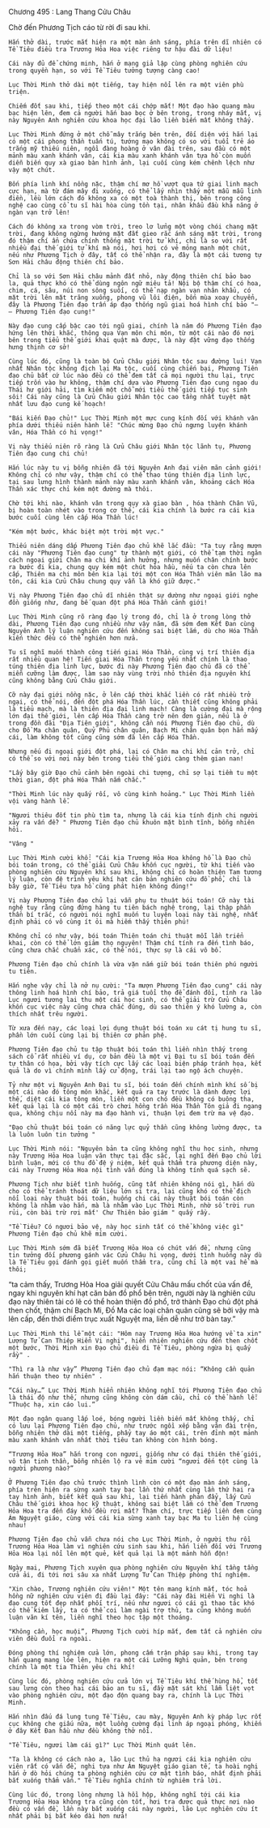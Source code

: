 




Chương 495 : Lang Thang Cửu Châu


Chờ đến Phương Tịch cáo từ rời đi sau khi.

	Hắn thở dài, trước mắt hiện ra một màn ánh sáng, phía trên dĩ nhiên có Tề Tiêu điều tra Trương Hỏa Hoa việc riêng tư hậu đài dữ liệu!

	Cái này đủ để chứng minh, hắn ở mạng giả lập cùng phòng nghiên cứu trong quyền hạn, so với Tề Tiêu tưởng tượng càng cao!

	Lục Thời Minh thở dài một tiếng, tay hiện nổi lên ra một viên phù triện.

	Chiếm đốt sau khi, tiếp theo một cái chớp mắt! Một đạo hào quang màu bạc hiện lên, đem cả người hắn bao bọc ở bên trong, trong nháy mắt, vị này Nguyên Anh nghiên cứu khoa học đại lão liền biến mất không thấy.

	Lục Thời Minh đứng ở một chỗ mây trắng bên trên, đối diện với hắn lại có một cái phong thần tuấn tú, tướng mạo không có so với tuổi trẻ áo trắng mỹ thiếu niên, ngồi đàng hoàng ở vân đài trên, sau đầu có một mảnh màu xanh khánh vân, cái kia màu xanh khánh vân tựa hồ còn muốn diễn biến quy xà giao bàn hình ảnh, lại cuối cùng kém chênh lệch như vậy một chút.

	Bốn phía linh khí nồng nặc, thậm chí mơ hồ vượt qua tứ giai linh mạch cực hạn, mà từ đám mây đi xuống, có thể lấy nhìn thấy một mẫu mẫu linh điền, lều lớn cách đó không xa có một toà thành thị, bên trong công nghệ cao cùng cổ tu sĩ hài hòa cùng tồn tại, nhân khẩu đầu khả năng ở ngàn vạn trở lên!

	Cách đó không xa trong vòm trời, treo lơ lửng một vòng chói chang mặt trời, đang không ngừng hướng mặt đất gieo rắc ánh sáng mặt trời, trong đó thậm chí ẩn chứa chính thống mặt trời tử khí, chỉ là so với rất nhiều đại thế giới tử khí mà nói, hơi hơi có vẻ mỏng manh một chút, nếu như Phương Tịch ở đây, tất có thể nhận ra, đây là một cái tương tự Sơn Hải châu động thiên chí bảo.

	Chỉ là so với Sơn Hải châu mảnh đất nhỏ, này động thiên chí bảo bao la, quả thực khó có thể dùng ngôn ngữ miêu tả! Nội bộ thậm chí có hoa, chim, cá, sâu, núi non sông suối, có thể nạp ngàn vạn nhân khẩu, có mặt trời lên mặt trăng xuống, phong vũ lôi điện, bốn mùa xoay chuyển, đây là Phương Tiên đạo trấn áp đạo thống ngũ giai hoá hình chí bảo "— — Phương Tiên đạo cung!"

	Này đạo cung cấp bậc cao tới ngũ giai, chính là năm đó Phương Tiên đạo hứng lên thời khắc, thông qua Vạn môn chi môn, từ một cái nào đó nơi bên trong tiểu thế giới khai quật mà được, là này đặt vững đạo thống hưng thịnh cơ sở!

	Cùng lúc đó, cũng là toàn bộ Cửu Châu giới Nhân tộc sau đường lui! Vạn nhất Nhân tộc không địch lại Ma tộc, cuối cùng chiến bại, Phương Tiên đạo chủ bất cứ lúc nào đều có thể đem tất cả mọi người thu lại, trực tiếp trốn vào hư không, thậm chí dựa vào Phương Tiên đạo cung ngao du Thái hư giới hải, tìm kiếm một chỗ mới tiểu thế giới tiếp tục sinh sôi! Cái này cũng là Cửu Châu giới Nhân tộc cao tầng nhất tuyệt mật nhất lưu đạo cung kế hoạch!

	"Bái kiến Đạo chủ!" Lục Thời Minh một mực cung kính đối với khánh vân phía dưới thiếu niên hành lễ: "Chúc mừng Đạo chủ ngưng luyện khánh vân, Hóa Thần có hi vọng!"

	Vị này thiếu niên rõ ràng là Cửu Châu giới Nhân tộc lãnh tụ, Phương Tiên đạo cung chi chủ!

	Hắn lúc này tu vị bỗng nhiên đã tới Nguyên Anh đại viên mãn cảnh giới! Không chỉ có như vậy, thậm chí có thể thao túng thiên địa linh lực, tại sau lưng hình thành mảnh này màu xanh khánh vân, khoảng cách Hóa Thần xác thực chỉ kém một đường mà thôi.

	Chờ tới khi nào, khánh vân trong quy xà giao bàn , hóa thành Chân Vũ, bị hoàn toàn nhét vào trong cơ thể, cái kia chính là bước ra cái kia bước cuối cùng lên cấp Hóa Thần lúc!

	"Kém một bước, khác biệt một trời một vực."

	Thiếu niên dáng dấp Phương Tiên đạo chủ khẽ lắc đầu: "Ta tuy rằng mượn cái này "Phương Tiên đạo cung" tự thành một giới, có thể tạm thời ngăn cách ngoại giới Chân ma chi khí ảnh hưởng, nhưng muốn chân chính bước ra bước đi kia, chung quy kém một chút hỏa hầu, nếu ta còn chưa lên cấp, Thiên ma chi môn bên kia lại tới một con Hóa Thần viên mãn lão ma tôn, cái kia Cửu Châu chung quy vẫn là khó giữ được."

	Vị này Phương Tiên đạo chủ dĩ nhiên thật sự dường như ngoại giới nghe đồn giống như, đang bế quan đột phá Hóa Thần cảnh giới!

	Lục Thời Minh cũng rõ ràng đạo lý trong đó, chỉ là ở trong lòng thở dài, Phương Tiên đạo cung nhiều như vậy năm, đã sớm đem Kết Đan cùng Nguyên Anh lý luận nghiên cứu đến không sai biệt lắm, dù cho Hóa Thần kiến thức đều có thể nghiên hơn nửa.

	Tu sĩ nghĩ muốn thành công tiến giai Hóa Thần, cùng vị trí thiên địa rất nhiều quan hệ! Tiến giai Hóa Thần trọng yếu nhất chính là thao túng thiên địa linh lực, bước đi này Phương Tiên đạo chủ đã có thể miễn cưỡng làm được, làm sao này vùng trời nhỏ thiên địa nguyên khí cũng không bằng Cửu Châu giới.

	Cỡ này đại giới nồng nặc, ở lên cấp thời khắc liền có rất nhiều trở ngại, có thể nói, đến đột phá Hóa Thần lúc, cần thiết cũng không phải là tiểu mạch, mà là thiên địa đại linh mạch! Càng là cường đại mà rộng lớn đại thế giới, lên cấp Hóa Thần càng trở nên đơn giản, nếu là ở trong đồn đãi "Địa Tiên giới", không cần nói Phương Tiên đạo chủ, dù cho Đồ Ma chân quân, Quỷ Phủ chân quân, Bạch Mi chân quân bọn hắn mấy cái, làm không tốt cũng cũng sớm đã lên cấp Hóa Thần.

	Nhưng nếu đi ngoại giới đột phá, lại có Chân ma chi khí cản trở, chỉ có thể so với nơi này bên trong tiểu thế giới càng thêm gian nan!

	"Lấy bây giờ Đạo chủ cảnh bên ngoài chi tượng, chỉ sợ lại tiềm tu một thời gian, đột phá Hóa Thần nắm chắc."

	"Thời Minh lúc này quấy rối, vô cùng kinh hoảng." Lục Thời Minh liền vội vàng hành lễ.

	"Ngươi thiêu đốt tin phù tìm ta, nhưng là cái kia tính định chi người xảy ra vấn đề? " Phương Tiên đạo chủ khuôn mặt bình tĩnh, bỗng nhiên hỏi.

	"Vâng "

	Lục Thời Minh cười khổ: "Cái kia Trương Hỏa Hoa không hổ là Đạo chủ bói toán trong, có thể giải Cửu Châu khốn cục người, từ khi tiến vào phòng nghiên cứu Nguyên khí sau khi, không chỉ có hoàn thiện Tam tương lý luận, còn đệ trình yêu khí hạt căn bản nghiên cứu đồ phổ, chỉ là bây giờ, Tề Tiêu tựa hồ cũng phát hiện không đúng!"

	Vị này Phương Tiên đạo chủ lại vẫn phụ tu thuật bói toán! Cỡ này tài nghệ tuy rằng cũng đứng hàng tu tiên bách nghệ trong, lại thập phần thần bí trắc, có người nói nghĩ muốn tu luyện loại này tài nghệ, nhất định phải có vô cùng ít ỏi mà hiếm thấy thiên phú!

	Không chỉ có như vậy, bói toán Thiên toán chi thuật mỗi lần triển khai, còn có thể lớn giảm thọ nguyên! Thậm chí tính ra đến tình báo, cũng chưa chắc chuẩn xác, có thể nói, thực sự là cái vô bổ.

	Phương Tiên đạo chủ chính là vừa vặn nắm giữ bói toán thiên phú người tu tiên.

	Hắn nghe vậy chỉ là nở nụ cười: "Ta mượn Phương Tiên đạo cung" cái này thông linh hoá hình chí bảo, trả giá tuổi thọ để đánh đổi, tính ra lão Lục ngươi tương lai thu một cái học sinh, có thể giải trừ Cửu Châu khốn cục việc này cũng chưa chắc đúng, dù sao thiên ý khó lường a, còn thích nhất trêu người.

	Từ xưa đến nay, các loại lợi dụng thuật bói toán xu cát tị hung tu sĩ, phần lớn cuối cùng lại bị thiên cơ phản phệ.

	Phương Tiên đạo chủ tu tập thuật bói toán thì liền nhìn thấy trong sách cổ rất nhiều ví dụ, cơ bản đều là một vị Đại tu sĩ bói toán đến tự thân có họa, bởi vậy tích cực lấy các loại biện pháp tránh họa, kết quả là do vì chính mình lấy cử động, trái lại tao ngộ ách chuyện.

	Tỷ như một vị Nguyên Anh Đại tu sĩ, bói toán đến chính mình khí số bị một cái nào đó tông môn khắc, kết quả ra tay trước là dành được lợi thế, diệt cái kia tông môn, liền một con chó đều không có buông tha, kết quả lại là có một cái trò chơi hồng trần Hóa Thần Tôn giả đi ngang qua, không chịu nổi này ma đạo hành vi, thuận lợi đem trừ ma vệ đạo.

	"Đạo chủ thuật bói toán có năng lực quỷ thần cũng không lường được, ta là luôn luôn tin tưởng "

	Lục Thời Minh nói: "Nguyên bản ta cũng không nghĩ thu học sinh, nhưng này Trương Hỏa Hoa luận văn thực tại đặc sắc, lại nghĩ đến Đạo chủ lời bình luận, mới có thu đồ đệ ý niệm, kết quả thẩm tra phương diện này, cái này Trương Hỏa Hoa nội tình vẫn đúng là không tính quá sạch sẽ.

	Phương Tịch như biết tình huống, cũng tất nhiên không nói gì, hắn dù cho có thể tránh thoát dữ liệu lớn si tra, lại cũng khó có thể địch nổi loại này thuật bói toán, huống chi cái này thuật bói toán còn không là nhằm vào hắn, mà là nhằm vào Lục Thời Minh, nhờ số trời run rủi, còn bài trừ rơi mất' Chư Thiên bảo giám " quấy rầy.

	"Tề Tiêu? Có ngươi bảo vệ, này học sinh tất có thể không việc gì" Phương Tiên đạo chủ khẽ mỉm cười.

	Lục Thời Minh sớm đã biết Trương Hỏa Hoa có chút vấn đề, nhưng cũng tin tưởng đối phương gánh vác Cửu Châu hi vọng, dưới tình huống này dù là Tề Tiêu gọi đánh gọi giết muốn thẩm tra, cũng chỉ là một vai hề mà thôi;

“ta cảm thấy, Trương Hỏa Hoa giải quyết Cửu Châu mấu chốt của vấn đề, ngay khi nguyên khí hạt căn bản đồ phổ bên trên, người này là nghiên cứu đạo này thiên tài có lẽ có thể hoàn thiện đồ phổ, trở thành Đạo chủ đột phá then chốt, thậm chí Bạch Mi, Đồ Ma các loại chân quân cũng sẽ bởi vậy mà lên cấp, đến thời điểm trục xuất Nguyệt ma, liền dễ như trở bàn tay.”

	Lục Thời Minh thi lễ một cái: "Hôm nay Trương Hỏa Hoa hướng về ta xin" Lượng Tử Can Thiệp Hiển Vi nghi", hiển nhiên nghiên cứu đến then chốt một bước, Thời Minh xin Đạo chủ điều đi Tề Tiêu, phòng ngừa bị quấy rầy" .

	"Thì ra là như vậy” Phương Tiên đạo chủ đạm mạc nói: “Không cần quản hắn thuận theo tự nhiên" .

	“Cái này…” Lục Thời Minh hiển nhiên không nghĩ tới Phương Tiên đạo chủ là thái độ như thế, nhưng cũng không còn dám cầu, chỉ có thể hành lễ: “Thuộc hạ, xin cáo lui.”

	Một đạo ngân quang lấp loé, bóng người liền biến mất không thấy, chỉ có lưu lại Phương Tiên đạo chủ, như trước ngồi xếp bằng vân đài trên, bỗng nhiên thở dài một tiếng, phẩy tay áo một cái, trên đỉnh một mảnh màu xanh khánh vân nhất thời tiêu tan không còn hình bóng.

	“Trương Hỏa Hoa” hắn trong con ngươi, giống như có đại thiên thế giới, vô tận tinh thần, bỗng nhiên lộ ra vẻ mỉm cười “ngươi đến tột cùng là người phương nào?”

	Ở Phương Tiên đạo chủ trước thình lình còn có một đạo màn ánh sáng, phía trên hiện ra sừng xanh tay bạc lần thứ nhất cùng lần thứ hai ra tay hình ảnh, biết kết quả sau khi, lại tiến hành phản đẩy, lấy Cửu Châu thế giới khoa học kỹ thuật, không sai biệt lắm có thể đem Trương Hỏa Hoa tra đến đáy khố đều rơi mất? Thậm chí, trực tiếp liền đem cùng Ám Nguyệt giáo, cùng với cái kia sừng xanh tay bạc Ma tu liên hệ cùng nhau!

	Phương Tiên đạo chủ vẫn chưa nói cho Lục Thời Minh, ở người thu rồi Trương Hỏa Hoa làm vì nghiên cứu sinh sau khi, hắn liền đối với Trương Hỏa Hoa lại nổi lên một quẻ, kết quả lại là một mảnh hỗn độn!

	Ngày mai, Phương Tịch xuyên qua phòng nghiên cứu Nguyên khí tầng tầng cửa ải, đi tới nơi sâu xa nhất Lượng Tử Can Thiệp phòng thí nghiệm.

	"Xin chào, Trương nghiên cứu viên!" Một tên mang kính mắt, tóc hoả hồng nữ nghiên cứu viên đi đầu lại đây: "Cái này đài Hiển Vi nghi là đạo cung tốt đẹp nhất phối trí, nếu như ngươi có cái gì thao tác khó có thể kiêm lấy, ta có thể coi làm ngài trợ thủ, ta cũng không muốn luận văn kí tên, liền nghĩ theo học tập một thoáng.

	"Không cần, học muội”, Phương Tịch cười híp mắt, đem tất cả nghiên cứu viên đều đuổi ra ngoài. 

	Đóng phòng thí nghiệm cửa lớn, phong cấm trận pháp sau khi, trong tay hắn quang mang lóe lên, hiện ra một cái Lưỡng Nghi quản, bên trong chính là một tia Thiên yêu chi khí!

	Cùng lúc đó, phòng nghiên cứu cửa lớn vị Tề Tiêu khí thế hùng hổ, tốt sau lưng còn theo hai cái bảo an tu sĩ, đầy mặt sát khí lẫm liệt vọt vào phòng nghiên cứu, một đạo độn quang bay ra, chính là Lục Thời Minh.

	Hắn nhìn đấu đá lung tung Tề Tiêu, cau mày, Nguyên Anh kỳ pháp lực rốt cục không che giấu nữa, một luồng cường đại linh áp ngoại phóng, khiến ở đây Kết Đan hầu như đều không thở nổi.

	"Tề Tiêu, ngươi làm cái gì?" Lục Thời Minh quát lên.

	"Ta là không có cách nào a, lão Lục thủ hạ ngươi cái kia nghiên cứu viên rất có vấn đề, nghi tựa như Ám Nguyệt giáo gian tế, ta hoài nghi hắn ở dò hỏi chúng ta phòng nghiên cứu cơ mật tình báo, nhất định phải bắt xuống thẩm vấn." Tề Tiêu nghĩa chính từ nghiêm trả lời.

	Cùng lúc đó, trong lòng nhưng là hồi hộp, không nghĩ tới cái kia Trương Hỏa Hoa không tra cũng còn tốt, hơi tra được quả thực nơi nào đều có vấn đề, lần này bắt xuống cái này người, lão Lục nghiên cứu ít nhất phải bị bắt kéo dài hơn nửa!




